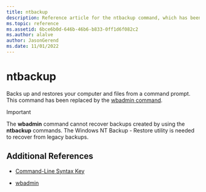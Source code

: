 ```yaml
---
title: ntbackup
description: Reference article for the ntbackup command, which has been replaced by the wbadmin command.
ms.topic: reference
ms.assetid: 6bce6b0d-646b-46b6-b833-0ff1d6f082c2
ms.author: alalve
author: JasonGerend
ms.date: 11/01/2022
---
```


# ntbackup

Backs up and restores your computer and files from a command prompt. This command has been replaced by the [wbadmin command](wbadmin.md).

> [!IMPORTANT]
> The **wbadmin** command cannot recover backups created by using the **ntbackup** commands. The Windows NT Backup - Restore utility is needed to recover from legacy backups.

## Additional References

- [Command-Line Syntax Key](command-line-syntax-key.md)

- [wbadmin](wbadmin.md)
